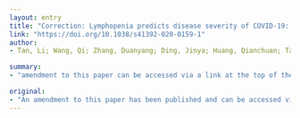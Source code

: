 ```yaml
---
layout: entry
title: "Correction: Lymphopenia predicts disease severity of COVID-19: a descriptive and predictive study"
link: "https://doi.org/10.1038/s41392-020-0159-1"
author:
- Tan, Li; Wang, Qi; Zhang, Duanyang; Ding, Jinya; Huang, Qianchuan; Tang, Yi-Quan; Wang, Qiongshu; Miao, Hongming

summary:
- "amendment to this paper can be accessed via a link at the top of the paper. An amendment to the paper has been published. The amendment can be found on the page at the bottom of the page. Click here for a copy of the amendment. It is available on the internet."

original:
- "An amendment to this paper has been published and can be accessed via a link at the top of the paper."
---
```


